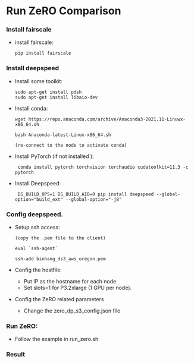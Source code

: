 # Run ZeRO Comparison

### Install fairscale

- install fairscale:

      pip install fairscale

### Install deepspeed

- Install some toolkit:

      sudo apt-get install pdsh
      sudo apt-get install libaio-dev

- Install conda:
       
      wget https://repo.anaconda.com/archive/Anaconda3-2021.11-Linuwx-x86_64.sh
      
      bash Anaconda-latest-Linux-x86_64.sh
      
      (re-connect to the node to activate conda)
    
- Install PyTorch (if not installed ):

       conda install pytorch torchvision torchaudio cudatoolkit=11.3 -c pytorch

- Install Deepspeed:

       DS_BUILD_OPS=1 DS_BUILD_AIO=0 pip install deepspeed --global-option="build_ext" --global-option="-j8"

### Config deepspeed.
- Setup ssh access:

      (copy the .pem file to the client)       
      
      eval `ssh-agent`
 
      ssh-add binhang_ds3_aws_oregon.pem


- Config the hostfile:

  - Put IP as the hostname for each node. 
  - Set slots=1 for P3.2xlarge (1 GPU per node).


- Config the ZeRO related parameters

  - Change the zero_dp_s3_config.json file


### Run ZeRO:

- Follow the example in run_zero.sh


### Result